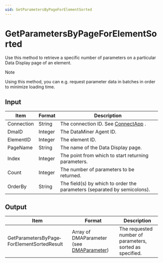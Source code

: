 ```yaml
---
uid: GetParametersByPageForElementSorted
---
```


# GetParametersByPageForElementSorted

Use this method to retrieve a specific number of parameters on a particular Data Display page of an element.

> [!NOTE]
> Using this method, you can e.g. request parameter data in batches in order to minimize loading time.

## Input

| Item       | Format  | Description                                                                      |
|------------|---------|----------------------------------------------------------------------------------|
| Connection | String  | The connection ID. See [ConnectApp](xref:ConnectApp) . |
| DmaID      | Integer | The DataMiner Agent ID.                                                          |
| ElementID  | Integer | The element ID.                                                                  |
| PageName   | String  | The name of the Data Display page.                                               |
| Index      | Integer | The point from which to start returning parameters.                              |
| Count      | Integer | The number of parameters to be returned.                                         |
| OrderBy    | String  | The field(s) by which to order the parameters (separated by semicolons).         |

## Output

| Item                                       | Format                                                                               | Description                                              |
|--------------------------------------------|--------------------------------------------------------------------------------------|----------------------------------------------------------|
| GetParametersByPage­ForElementSortedResult | Array of DMAParameter (see [DMAParameter](xref:DMAParameter)) | The requested number of parameters, sorted as specified. |

